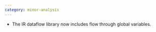 ```yaml
---
category: minor-analysis
---
```

* The IR dataflow library now includes flow through global variables.

